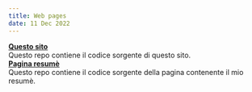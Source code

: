 ```yaml
---
title: Web pages
date: 11 Dec 2022
---
```


**[Questo sito](https://github.com/simoasnaghi/simoasnaghi.github.io)**  
Questo repo contiene il codice sorgente di questo sito.  
**[Pagina resumè](https://github.com/simoasnaghi/resume)**  
Questo repo contiene il codice sorgente della pagina contenente il mio resumè.  